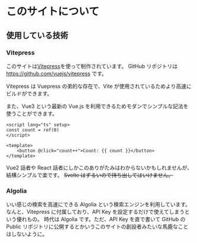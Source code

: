 # このサイトについて

## 使用している技術

### Vitepress

このサイトは[Vitepress](https://vitepress.vuejs.org/)を使って制作されています。
GitHub リポジトリは https://github.com/vuejs/vitepress です。

Vitepress は Vuepress の弟的な存在で、Vite が使用されているためより高速にビルドができます。

また、Vue3 という最新の Vue.js を利用できるためモダンでシンプルな記法を使うことができます。

```vue
<script lang="ts" setup>
const count = ref(0)
</script>

<template>
    <button @click="count++">Count: {{ count }}</button>
</template>
```

Vue2 話者や React 話者にしかこのありがたみはわからないかもしれませんが、結構シンプルで楽です。
~~Svelte はずるいので持ち出してはいけません。~~

### Algolia

いい感じの検索を高速にできる Algolia という検索エンジンを利用しています。
なんと、Vitepress に付属しており、API Key を設定するだけで使えてしまうという優れもの。
時代は Algolia です。ただ、API Key を直で書いて GitHub の Public リポジトリに公開するとかいうこのサイトの創設者みたいな馬鹿なことはしないように。
